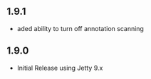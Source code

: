 1.9.1
-----
* aded ability to turn off annotation scanning

1.9.0
-----
* Initial Release using Jetty 9.x
